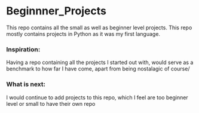 # Beginnner_Projects
This repo contains all the small as well as beginner level projects.
This repo mostly contains projects in Python as it was my first language.

### Inspiration:
Having a repo containing all the projects I started out with, would serve as a benchmark to how far
I have come, apart from being nostalagic of course/

### What is next:
I would continue to add projects to this repo, which I feel are too beginner level or small to have their own repo
